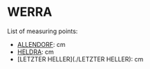 # WERRA

List of measuring points:

* [ALLENDORF](./ALLENDORF): <Value topic="rivers/pegel-online/WERRA/ALLENDORF/measurementValue"/> cm
* [HELDRA](./HELDRA): <Value topic="rivers/pegel-online/WERRA/HELDRA/measurementValue"/> cm
* [LETZTER HELLER](./LETZTER HELLER): <Value topic="rivers/pegel-online/WERRA/LETZTER-HELLER/measurementValue"/> cm

